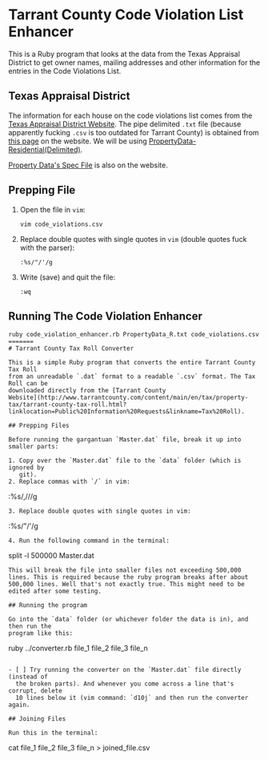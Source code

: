 # Tarrant County Code Violation List Enhancer

This is a Ruby program that looks at the data from the Texas Appraisal District
to get owner names, mailing addresses and other information for the entries in
the Code Violations List.

## Texas Appraisal District
The information for each house on the code violations list comes from the [Texas
Appraisal District Website](https://www.tad.org). The pipe delimited `.txt` file
(because apparently fucking `.csv` is too outdated for Tarrant County) is
obtained from [this page](https://www.tad.org/data-download/) on the website. We
will be using [PropertyData-Residential(Delimited)](http://www.tad.org/Data_files/Download_files/PropertyData_R(Delimited).ZIP).

[Property Data's Spec
File](https://www.tad.org/wp-contentpdf/templates/PropertyData&PropertyLocationLayouts.pdf) is also on the website.

## Prepping File

1. Open the file in `vim`:
   ```shell
   vim code_violations.csv
   ```
2. Replace double quotes with single quotes in `vim` (double quotes fuck with
   the parser):
   ```shell
   :%s/"/'/g
   ```
3. Write (save) and quit the file:
   ```shell
   :wq
   ```

## Running The Code Violation Enhancer
```shell
ruby code_violation_enhancer.rb PropertyData_R.txt code_violations.csv
=======
# Tarrant County Tax Roll Converter

This is a simple Ruby program that converts the entire Tarrant County Tax Roll
from an unreadable `.dat` format to a readable `.csv` format. The Tax Roll can be
downloaded directly from the [Tarrant County
Website](http://www.tarrantcounty.com/content/main/en/tax/property-tax/tarrant-county-tax-roll.html?linklocation=Public%20Information%20Requests&linkname=Tax%20Roll).

## Prepping Files

Before running the gargantuan `Master.dat` file, break it up into smaller parts:

1. Copy over the `Master.dat` file to the `data` folder (which is ignored by
   git).
2. Replace commas with `/` in vim:
   ```
   :%s/,/\//g
   ```
3. Replace double quotes with single quotes in vim:
   ```
   :%s/"/'/g
   ```
4. Run the following command in the terminal:
   ```
   split -l 500000 Master.dat
   ```
   This will break the file into smaller files not exceeding 500,000 lines. This is required because the ruby program breaks after about 500,000 lines. Well that's not exactly true. This might need to be edited after some testing.

## Running the program

Go into the `data` folder (or whichever folder the data is in), and then run the
program like this:
```
ruby ../converter.rb file_1 file_2 file_3 file_n
```

- [ ] Try running the converter on the `Master.dat` file directly (instead of
  the broken parts). And whenever you come across a line that's corrupt, delete
  10 lines below it (vim command: `d10j` and then run the converter again.

## Joining Files

Run this in the terminal:
```
cat file_1 file_2 file_3 file_n > joined_file.csv
```
